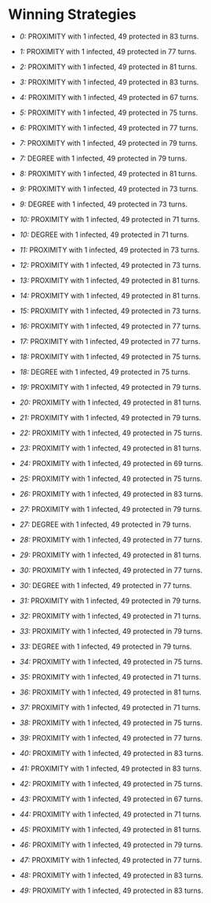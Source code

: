# Winning Strategies

* _0:_ PROXIMITY with 1 infected, 49 protected in 83 turns.


* _1:_ PROXIMITY with 1 infected, 49 protected in 77 turns.


* _2:_ PROXIMITY with 1 infected, 49 protected in 81 turns.


* _3:_ PROXIMITY with 1 infected, 49 protected in 83 turns.


* _4:_ PROXIMITY with 1 infected, 49 protected in 67 turns.


* _5:_ PROXIMITY with 1 infected, 49 protected in 75 turns.


* _6:_ PROXIMITY with 1 infected, 49 protected in 77 turns.


* _7:_ PROXIMITY with 1 infected, 49 protected in 79 turns.


* _7:_ DEGREE with 1 infected, 49 protected in 79 turns.


* _8:_ PROXIMITY with 1 infected, 49 protected in 81 turns.


* _9:_ PROXIMITY with 1 infected, 49 protected in 73 turns.


* _9:_ DEGREE with 1 infected, 49 protected in 73 turns.


* _10:_ PROXIMITY with 1 infected, 49 protected in 71 turns.


* _10:_ DEGREE with 1 infected, 49 protected in 71 turns.


* _11:_ PROXIMITY with 1 infected, 49 protected in 73 turns.


* _12:_ PROXIMITY with 1 infected, 49 protected in 73 turns.


* _13:_ PROXIMITY with 1 infected, 49 protected in 81 turns.


* _14:_ PROXIMITY with 1 infected, 49 protected in 81 turns.


* _15:_ PROXIMITY with 1 infected, 49 protected in 73 turns.


* _16:_ PROXIMITY with 1 infected, 49 protected in 77 turns.


* _17:_ PROXIMITY with 1 infected, 49 protected in 77 turns.


* _18:_ PROXIMITY with 1 infected, 49 protected in 75 turns.


* _18:_ DEGREE with 1 infected, 49 protected in 75 turns.


* _19:_ PROXIMITY with 1 infected, 49 protected in 79 turns.


* _20:_ PROXIMITY with 1 infected, 49 protected in 81 turns.


* _21:_ PROXIMITY with 1 infected, 49 protected in 79 turns.


* _22:_ PROXIMITY with 1 infected, 49 protected in 75 turns.


* _23:_ PROXIMITY with 1 infected, 49 protected in 81 turns.


* _24:_ PROXIMITY with 1 infected, 49 protected in 69 turns.


* _25:_ PROXIMITY with 1 infected, 49 protected in 75 turns.


* _26:_ PROXIMITY with 1 infected, 49 protected in 83 turns.


* _27:_ PROXIMITY with 1 infected, 49 protected in 79 turns.


* _27:_ DEGREE with 1 infected, 49 protected in 79 turns.


* _28:_ PROXIMITY with 1 infected, 49 protected in 77 turns.


* _29:_ PROXIMITY with 1 infected, 49 protected in 81 turns.


* _30:_ PROXIMITY with 1 infected, 49 protected in 77 turns.


* _30:_ DEGREE with 1 infected, 49 protected in 77 turns.


* _31:_ PROXIMITY with 1 infected, 49 protected in 79 turns.


* _32:_ PROXIMITY with 1 infected, 49 protected in 71 turns.


* _33:_ PROXIMITY with 1 infected, 49 protected in 79 turns.


* _33:_ DEGREE with 1 infected, 49 protected in 79 turns.


* _34:_ PROXIMITY with 1 infected, 49 protected in 75 turns.


* _35:_ PROXIMITY with 1 infected, 49 protected in 71 turns.


* _36:_ PROXIMITY with 1 infected, 49 protected in 81 turns.


* _37:_ PROXIMITY with 1 infected, 49 protected in 71 turns.


* _38:_ PROXIMITY with 1 infected, 49 protected in 75 turns.


* _39:_ PROXIMITY with 1 infected, 49 protected in 77 turns.


* _40:_ PROXIMITY with 1 infected, 49 protected in 83 turns.


* _41:_ PROXIMITY with 1 infected, 49 protected in 83 turns.


* _42:_ PROXIMITY with 1 infected, 49 protected in 75 turns.


* _43:_ PROXIMITY with 1 infected, 49 protected in 67 turns.


* _44:_ PROXIMITY with 1 infected, 49 protected in 71 turns.


* _45:_ PROXIMITY with 1 infected, 49 protected in 81 turns.


* _46:_ PROXIMITY with 1 infected, 49 protected in 79 turns.


* _47:_ PROXIMITY with 1 infected, 49 protected in 77 turns.


* _48:_ PROXIMITY with 1 infected, 49 protected in 83 turns.


* _49:_ PROXIMITY with 1 infected, 49 protected in 83 turns.


